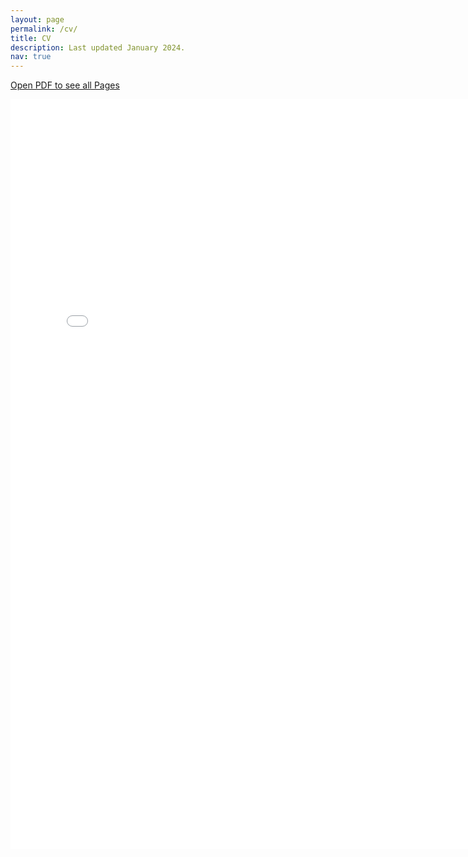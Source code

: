 ```yaml
---
layout: page
permalink: /cv/
title: CV
description: Last updated January 2024. 
nav: true
---
```


<a href="/assets/pdf/HamakiotesCV.pdf" target="_blank">Open PDF to see all Pages</a>

<embed src="/assets/pdf/HamakiotesCV.pdf" type="application/pdf" width="780" height="1200">

